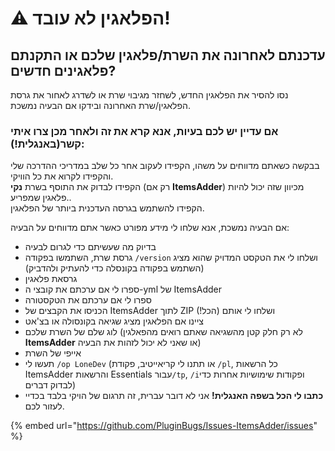 # ⚠ הפלאגין לא עובד!

## עדכנתם לאחרונה את השרת/פלאגין שלכם או התקנתם פלאגינים חדשים?

נסו להסיר את הפלאגין החדש, לשחזר מגיבוי שרת או לשדרג לאחור את גרסת הפלאגין/שרת האחרונה ובידקו אם הבעיה נמשכת.

### **אם עדיין יש לכם בעיות, אנא קרא את זה ולאחר מכן צרו איתי קשר(באנגלית!):** <a href="#if-you-still-have-problems-please-read-this-and-then-contact-me" id="if-you-still-have-problems-please-read-this-and-then-contact-me"></a>

בבקשה כשאתם מדווחים על משהו, הקפידו לעקוב אחר כל שלב במדריכי ההדרכה שלי והקפידו לקרוא את כל הוויקי. \
הקפידו לבדוק את התוסף בשרת **נקי** (רק אם **ItemsAdder**) מכיוון שזה יכול להיות פלאגין שמפריע.. \
הקפידו להשתמש בגרסה העדכנית ביותר של הפלאגין.&#x20;

אם הבעיה נמשכת, אנא שלחו לי מידע מפורט כאשר אתם מדווחים על הבעיה:

* בדיוק מה שעשיתם כדי לגרום לבעיה
* גרסת שרת, השתמשו בפקודה `/version` ושלחו לי את הטקסט המדויק שהוא מציג (השתמש בפקודה בקונסלה כדי להעתיק ולהדביק)
* גרסאת פלאגין
* ספרו לי אם ערכתם את קובצי ה-yml של ItemsAdder
* ספרו לי אם ערכתם את הטקסטורה
* הכניסו את הקבצים של ItemsAdder לתוך ZIP ושלחו לי אותם (הכל!)
* ציינו אם הפלאגין מציג שגיאה בקונסולה או בצ'אט
* לוג שלם של השרת שלכם (לא רק חלק קטן מהשגיאה שאתם רואים מהפאלגין **ItemsAdder** או שאני לא יכול לזהות את הבעיה)
* אייפי של השרת
* תעשו לי `/op LoneDev` (או תתנו לי קריאייטיב, פקודת `/pl`, כל הרשאות ItemsAdder והרשאות Essentials עבור`/tp`, `/i`ופקודות שימושיות אחרות כדי לבדוק דברים)
* **כתבו לי הכל בשפה האנגלית!** אני לא דובר עברית, זה תרגום של הויקי בלבד בכדיי לעזור לכם.

{% embed url="https://github.com/PluginBugs/Issues-ItemsAdder/issues" %}

